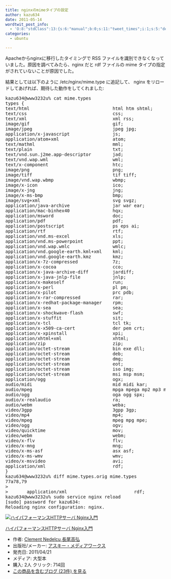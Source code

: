 ```yaml
---
title: nginxのmimeタイプの設定
author: kazu634
date: 2011-05-14
wordtwit_post_info:
  - 'O:8:"stdClass":13:{s:6:"manual";b:0;s:11:"tweet_times";i:1;s:5:"delay";i:0;s:7:"enabled";i:1;s:10:"separation";s:2:"60";s:7:"version";s:3:"3.7";s:14:"tweet_template";b:0;s:6:"status";i:2;s:6:"result";a:0:{}s:13:"tweet_counter";i:2;s:13:"tweet_log_ids";a:1:{i:0;i:5427;}s:9:"hash_tags";a:0:{}s:8:"accounts";a:1:{i:0;s:7:"kazu634";}}'
categories:
  - ubuntu

---
```

<div class="section">
<p>
    Apacheからnginxに移行したタイミングで RSS ファイルを識別できなくなっていました。原因を調べてみたら、nginx だと rdf ファイルの mime タイプの指定がされていないことが原因でした。
</p>
  
<p>
    結果としては以下のように /etc/nginx/mime.type に追記して、 nginx をリロードしてあげれば、期待した動作をしてくれました:
</p>
  
<pre class="syntax-highlight">
kazu634@www3232u% cat mime.types
types <span class="synSpecial">{</span>
text/html                               html htm shtml<span class="synStatement">;</span>
text/css                                css<span class="synStatement">;</span>
text/xml                                xml rss<span class="synStatement">;</span>
image/gif                               gif<span class="synStatement">;</span>
image/jpeg                              jpeg jpg<span class="synStatement">;</span>
application/x-javascript                js<span class="synStatement">;</span>
application/atom+xml                    atom<span class="synStatement">;</span>
text/mathml                             mml<span class="synStatement">;</span>
text/plain                              txt<span class="synStatement">;</span>
text/vnd.sun.j2me.app-descriptor        jad<span class="synStatement">;</span>
text/vnd.wap.wml                        wml<span class="synStatement">;</span>
text/x-component                        htc<span class="synStatement">;</span>
image/png                               png<span class="synStatement">;</span>
image/tiff                              tif tiff<span class="synStatement">;</span>
image/vnd.wap.wbmp                      wbmp<span class="synStatement">;</span>
image/x-icon                            ico<span class="synStatement">;</span>
image/x-jng                             jng<span class="synStatement">;</span>
image/x-ms-bmp                          bmp<span class="synStatement">;</span>
image/svg+xml                           svg svgz<span class="synStatement">;</span>
application/java-archive                jar war ear<span class="synStatement">;</span>
application/mac-binhex40                hqx<span class="synStatement">;</span>
application/msword                      doc<span class="synStatement">;</span>
application/pdf                         pdf<span class="synStatement">;</span>
application/postscript                  ps eps ai<span class="synStatement">;</span>
application/rtf                         rtf<span class="synStatement">;</span>
application/vnd.ms-excel                xls<span class="synStatement">;</span>
application/vnd.ms-powerpoint           ppt<span class="synStatement">;</span>
application/vnd.wap.wmlc                wmlc<span class="synStatement">;</span>
application/vnd.google-earth.kml+xml    kml<span class="synStatement">;</span>
application/vnd.google-earth.kmz        kmz<span class="synStatement">;</span>
application/x-7z-compressed             7z<span class="synStatement">;</span>
application/x-cocoa                     cco<span class="synStatement">;</span>
application/x-java-archive-diff         jardiff<span class="synStatement">;</span>
application/x-java-jnlp-file            jnlp<span class="synStatement">;</span>
application/x-makeself                  run<span class="synStatement">;</span>
application/x-perl                      pl pm<span class="synStatement">;</span>
application/x-pilot                     prc pdb<span class="synStatement">;</span>
application/x-rar-compressed            rar<span class="synStatement">;</span>
application/x-redhat-package-manager    <span class="synStatement">rpm;</span>
application/x-sea                       sea<span class="synStatement">;</span>
application/x-shockwave-flash           swf<span class="synStatement">;</span>
application/x-stuffit                   sit<span class="synStatement">;</span>
application/x-tcl                       tcl tk<span class="synStatement">;</span>
application/x-x509-ca-cert              der pem crt<span class="synStatement">;</span>
application/x-xpinstall                 xpi<span class="synStatement">;</span>
application/xhtml+xml                   xhtml<span class="synStatement">;</span>
application/zip                         zip<span class="synStatement">;</span>
application/octet-stream                bin exe dll<span class="synStatement">;</span>
application/octet-stream                deb<span class="synStatement">;</span>
application/octet-stream                dmg<span class="synStatement">;</span>
application/octet-stream                eot<span class="synStatement">;</span>
application/octet-stream                iso img<span class="synStatement">;</span>
application/octet-stream                msi msp msm<span class="synStatement">;</span>
application/ogg                         ogx<span class="synStatement">;</span>
audio/midi                              mid midi kar<span class="synStatement">;</span>
audio/mpeg                              mpga mpega mp2 mp3 m4a<span class="synStatement">;</span>
audio/ogg                               oga ogg spx<span class="synStatement">;</span>
audio/x-realaudio                       ra<span class="synStatement">;</span>
audio/webm                              weba<span class="synStatement">;</span>
video/3gpp                              3gpp 3gp<span class="synStatement">;</span>
video/mp4                               mp4<span class="synStatement">;</span>
video/mpeg                              mpeg mpg mpe<span class="synStatement">;</span>
video/ogg                               ogv<span class="synStatement">;</span>
video/quicktime                         mov<span class="synStatement">;</span>
video/webm                              webm<span class="synStatement">;</span>
video/x-flv                             flv<span class="synStatement">;</span>
video/x-mng                             mng<span class="synStatement">;</span>
video/x-ms-asf                          asx asf<span class="synStatement">;</span>
video/x-ms-wmv                          wmv<span class="synStatement">;</span>
video/x-msvideo                         avi<span class="synStatement">;</span>
application/xml                         rdf<span class="synStatement">;</span>
<span class="synSpecial">}</span>
kazu634@www3232u% diff mime.types.orig mime.types
77a78,<span class="synConstant">79</span>
<span class="synStatement">&#62;</span>
<span class="synStatement">&#62;</span>       application/xml                         rdf<span class="synStatement">;</span>
kazu634@www3232u% sudo service nginx <span class="synStatement">reload</span>
<span class="synStatement">[</span>sudo<span class="synStatement">]</span> password <span class="synStatement">for</span> kazu634:
Reloading nginx configuration: nginx.
</pre>
  
<div class="hatena-asin-detail">
<a href="http://www.amazon.co.jp/dp/4048702270/?tag=hatena_st1-22&ascsubtag=d-7ibv" onclick="__gaTracker('send', 'event', 'outbound-article', 'http://www.amazon.co.jp/dp/4048702270/?tag=hatena_st1-22&ascsubtag=d-7ibv', '');"><img src="https://images-na.ssl-images-amazon.com/images/I/51xpswg%2BkkL._SL160_.jpg" class="hatena-asin-detail-image" alt="ハイパフォーマンスHTTPサーバ Nginx入門" title="ハイパフォーマンスHTTPサーバ Nginx入門" /></a></p> 
    
<div class="hatena-asin-detail-info">
<p class="hatena-asin-detail-title">
<a href="http://www.amazon.co.jp/dp/4048702270/?tag=hatena_st1-22&ascsubtag=d-7ibv" onclick="__gaTracker('send', 'event', 'outbound-article', 'http://www.amazon.co.jp/dp/4048702270/?tag=hatena_st1-22&ascsubtag=d-7ibv', 'ハイパフォーマンスHTTPサーバ Nginx入門');">ハイパフォーマンスHTTPサーバ Nginx入門</a>
</p>
      
<ul>
<li>
<span class="hatena-asin-detail-label">作者:</span> <a href="http://d.hatena.ne.jp/keyword/Clement%20Nedelcu" onclick="__gaTracker('send', 'event', 'outbound-article', 'http://d.hatena.ne.jp/keyword/Clement%20Nedelcu', 'Clement Nedelcu');" class="keyword">Clement Nedelcu</a>,<a href="http://d.hatena.ne.jp/keyword/%C4%B9%C8%F8%B9%E2%B9%B0" onclick="__gaTracker('send', 'event', 'outbound-article', 'http://d.hatena.ne.jp/keyword/%C4%B9%C8%F8%B9%E2%B9%B0', '長尾高弘');" class="keyword">長尾高弘</a>
</li>
<li>
<span class="hatena-asin-detail-label">出版社/メーカー:</span> <a href="http://d.hatena.ne.jp/keyword/%A5%A2%A5%B9%A5%AD%A1%BC%A1%A6%A5%E1%A5%C7%A5%A3%A5%A2%A5%EF%A1%BC%A5%AF%A5%B9" onclick="__gaTracker('send', 'event', 'outbound-article', 'http://d.hatena.ne.jp/keyword/%A5%A2%A5%B9%A5%AD%A1%BC%A1%A6%A5%E1%A5%C7%A5%A3%A5%A2%A5%EF%A1%BC%A5%AF%A5%B9', 'アスキー・メディアワークス');" class="keyword">アスキー・メディアワークス</a>
</li>
<li>
<span class="hatena-asin-detail-label">発売日:</span> 2011/04/21
</li>
<li>
<span class="hatena-asin-detail-label">メディア:</span> 大型本
</li>
<li>
<span class="hatena-asin-detail-label">購入</span>: 2人 <span class="hatena-asin-detail-label">クリック</span>: 714回
</li>
<li>
<a href="http://d.hatena.ne.jp/asin/4048702270" onclick="__gaTracker('send', 'event', 'outbound-article', 'http://d.hatena.ne.jp/asin/4048702270', 'この商品を含むブログ (23件) を見る');" target="_blank">この商品を含むブログ (23件) を見る</a>
</li>
</ul>
</div>
    
<div class="hatena-asin-detail-foot">
</div>
</div>
</div>
